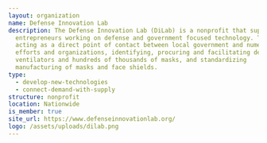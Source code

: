 ```yaml
---
layout: organization
name: Defense Innovation Lab
description: The Defense Innovation Lab (DiLab) is a nonprofit that supports
  entrepreneurs working on defense and government focused technology. They’re
  acting as a direct point of contact between local government and numerous
  efforts and organizations, identifying, procuring and facilitating delivery of
  ventilators and hundreds of thousands of masks, and standardizing
  manufacturing of masks and face shields.
type:
  - develop-new-technologies
  - connect-demand-with-supply
structure: nonprofit
location: Nationwide
is_member: true
site_url: https://www.defenseinnovationlab.org/
logo: /assets/uploads/dilab.png
---
```


